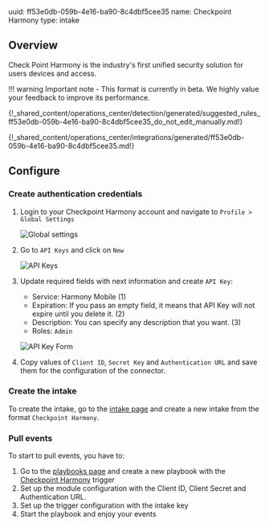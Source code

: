 uuid: ff53e0db-059b-4e16-ba90-8c4dbf5cee35
name: Checkpoint Harmony
type: intake

## Overview

Check Point Harmony is the industry's first unified security solution for users devices and access.

!!! warning
    Important note - This format is currently in beta. We highly value your feedback to improve its performance.

{!_shared_content/operations_center/detection/generated/suggested_rules_ff53e0db-059b-4e16-ba90-8c4dbf5cee35_do_not_edit_manually.md!}

{!_shared_content/operations_center/integrations/generated/ff53e0db-059b-4e16-ba90-8c4dbf5cee35.md!}

## Configure

### Create authentication credentials

1. Login to your Checkpoint Harmony account and navigate to `Profile > Global Settings`
    
    ![Global settings](/assets/instructions/checkpoint/checkpoint_global_settings.png)

2. Go to `API Keys` and click on `New`

    ![API Keys](/assets/instructions/checkpoint/checkpoint_new_key.png)

3. Update required fields with next information and create `API Key`:
   * Service: Harmony Mobile (1)
   * Expiration: If you pass an empty field, it means that API Key will not expire until you delete it. (2)
   * Description: You can specify any description that you want. (3)
   * Roles: `Admin`

   ![API Key Form](/assets/instructions/checkpoint/checkpoint_api_key_form.png)

4. Copy values of `Client ID`, `Secret Key` and `Authentication URL` and save them for the configuration of the connector.

### Create the intake

To create the intake, go to the [intake page](https://app.sekoia.io/operations/intakes) and create a new intake from the format `Checkpoint Harmony`.

### Pull events

To start to pull events, you have to:

1. Go to the [playbooks page](https://app.sekoia.io/operations/playbooks) and create a new playbook with the [Checkpoint Harmony](../../../automate/library/checkpoint.md) trigger
2. Set up the module configuration with the Client ID, Client Secret and Authentication URL. 
3. Set up the trigger configuration with the intake key
4. Start the playbook and enjoy your events
